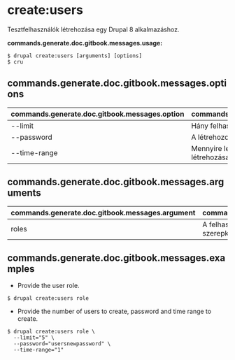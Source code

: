 # create:users
Tesztfelhasználók létrehozása egy Drupal 8 alkalmazáshoz.

**commands.generate.doc.gitbook.messages.usage:**
```
$ drupal create:users [arguments] [options]
$ cru  
```

## commands.generate.doc.gitbook.messages.options
commands.generate.doc.gitbook.messages.option | commands.generate.doc.gitbook.messages.details
-------|-------------
--limit | Hány felhasználó jöjjön létre
--password | A létrehozott felhasználókhoz beállított jelszó
--time-range | Mennyire legyen visszadátumozva a felhasználók létrehozása

## commands.generate.doc.gitbook.messages.arguments
commands.generate.doc.gitbook.messages.argument | commands.generate.doc.gitbook.messages.details
---------|-------------
roles | A felhasználók létrehozásakor használandó szerepkörök

## commands.generate.doc.gitbook.messages.examples
* Provide the user role.
```
$ drupal create:users role
```
* Provide the number of users to create, password and time range to create.
```
$ drupal create:users role \
  --limit="5" \
  --password="usersnewpassword" \
  --time-range="1"

```
